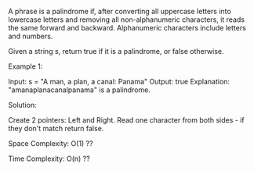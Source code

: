 A phrase is a palindrome if, after converting all uppercase letters into lowercase letters and removing all non-alphanumeric characters, it reads the same forward and backward. Alphanumeric characters include letters and numbers.

Given a string s, return true if it is a palindrome, or false otherwise.

Example 1:

Input: s = "A man, a plan, a canal: Panama"
Output: true
Explanation: "amanaplanacanalpanama" is a palindrome.



Solution: 

Create 2 pointers: Left and Right. Read one character from both sides - if they don't match return false. 

Space Complexity: O(1) ?? 

Time Complexity: O(n) ??


